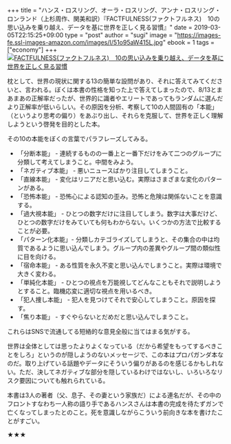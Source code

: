 +++
title = "ハンス・ロスリング、オーラ・ロスリング、アンナ・ロスリング・ロンランド（上杉周作、関美和訳）『FACTFULNESS(ファクトフルネス)　10の思い込みを乗り越え、データを基に世界を正しく見る習慣』"
date = 2019-03-05T22:15:25+09:00
type = "post"
author = "sugi"
image = "https://images-fe.ssl-images-amazon.com/images/I/51o95aW415L.jpg"
ebook = 1
tags = ["economy"]
+++
<a href="http://www.amazon.co.jp/exec/obidos/ASIN/4822289605/chezsugi-22/ref=nosim/" name="amazletlink" target="_blank"><img src="https://images-fe.ssl-images-amazon.com/images/I/51o95aW415L.jpg" alt="FACTFULNESS(ファクトフルネス)　10の思い込みを乗り越え、データを基に世界を正しく見る習慣" class="alignleft" /></a>

枕として、世界の現状に関する13の簡単な設問があり、それに答えてみてくださいと、言われる。ぼくは本書の性格を知った上で答えてしまったので、8/13とまあまあの正解率だったが、世界的に識者やエリートであってもランダムに選んだより正解率が低いらしい。その原因を分析、考察して10の人間固有の「本能」（というより思考の偏り）をあぶり出し、それらを克服して、世界を正しく理解しようという啓発を目的とした本。

その10の本能をぼくの言葉でパラフレーズしてみる。

- 「分断本能」 - 連続するものの一番上と一番下だけをみて二つのグループに分類して考えてしまうこと。中間をみよう。
- 「ネガティブ本能」 - 悪いニュースばかり注目してしまうこと。
- 「直線本能」 - 変化はリニアだと思い込む。実際はさまざまな変化のパターンがある。
- 「恐怖本能」 - 恐怖心による認知の歪み。恐怖と危険は関係ないことを意識する。
- 「過大視本能」 - ひとつの数字だけに注目してしまう。数字は大事だけど、ひとつの数字だけをみていても何もわからない。いくつかの方法で比較することが必要。
- 「パターン化本能」- 分類しカテゴライズしてしまうと、その集合の中は均質であるように思い込んでしまう。グループ内の差異やグループ間の類似性に目を向ける。
- 「宿命本能」 - ある性質を永久不変と思い込んでしまうこと。実際は環境で大きく変わる。
- 「単純化本能」 - ひとつの視点を万能視してどんなこともそれで説明しようとすること。臨機応変に適切な視点を用いるべき。
- 「犯人捜し本能」 - 犯人を見つけてそれで安心してしまうこと。原因を探す。
- 「焦り本能」 - すぐやらないとだめだと思い込んでしまうこと。

これらはSNSで流通してる短絡的な意見全般に当てはまる気がする。

世界は全体としては思ったよりよくなっている（だから希望をもってするべきことをしろ」というのが隠しようのないメッセージで、この本はプロパガンダ本なのだ。取り上げている話題やデータにそういう偏りがあるのを感じるかもしれない。ただ、決してネガティブな部分を隠しているわけではないし、いろいろなリスク要因についても触れられている。

本書は3人の著者（父、息子、その妻という家族だ）による連名だが、その中のフロントすなわち一人称の語り手であるハンスさんは本書の完成を待たずガンで亡くなってしまったとのこと。死を意識しながらこういう前向きな本を書けたことがすごい。

★★★